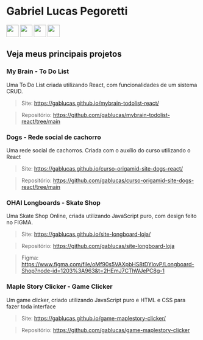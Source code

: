 # Gabriel Lucas Pegoretti

<div>
  <img width='32' src="https://cdn.jsdelivr.net/gh/devicons/devicon/icons/html5/html5-original.svg" /> 
  <img width='32' src="https://cdn.jsdelivr.net/gh/devicons/devicon/icons/css3/css3-original.svg" />
  <img width='32' src="https://cdn.jsdelivr.net/gh/devicons/devicon/icons/javascript/javascript-original.svg" />
  <img width='32' src="https://cdn.jsdelivr.net/gh/devicons/devicon/icons/react/react-original.svg" />
</div>

## Veja meus principais projetos

### My Brain - To Do List
Uma To Do List criada utilizando React, com funcionalidades de um sistema CRUD.
> Site: https://gablucas.github.io/mybrain-todolist-react/

> Repositório: https://github.com/gablucas/mybrain-todolist-react/tree/main

### Dogs - Rede social de cachorro
Uma rede social de cachorros. Criada com o auxílio do curso utilizando o React
> Site: https://gablucas.github.io/curso-origamid-site-dogs-react/

> Repositório: https://github.com/gablucas/curso-origamid-site-dogs-react/tree/main


### OHAI Longboards - Skate Shop
Uma Skate Shop Online, criada utilizando JavaScript puro, com design feito no FIGMA.
> Site: https://gablucas.github.io/site-longboard-loja/

> Repositório: https://github.com/gablucas/site-longboard-loja

> Figma: https://www.figma.com/file/oMf90s5VAXpbHS8tDYlovP/Longboard-Shop?node-id=1203%3A963&t=2HEmJ7CThWJePC8g-1


### Maple Story Clicker - Game Clicker
Um game clicker, criado utilizando JavaScript puro e HTML e CSS para fazer toda interface
> Site: https://gablucas.github.io/game-maplestory-clicker/

> Repositório: https://github.com/gablucas/game-maplestory-clicker



          
          
